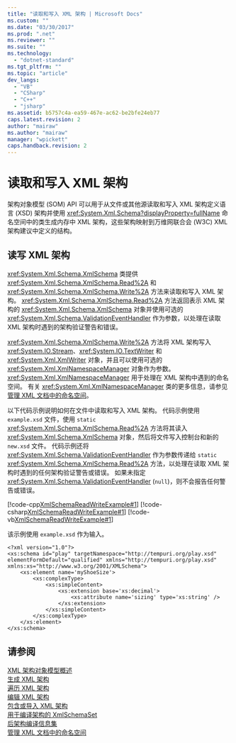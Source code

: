 ```yaml
---
title: "读取和写入 XML 架构 | Microsoft Docs"
ms.custom: ""
ms.date: "03/30/2017"
ms.prod: ".net"
ms.reviewer: ""
ms.suite: ""
ms.technology: 
  - "dotnet-standard"
ms.tgt_pltfrm: ""
ms.topic: "article"
dev_langs: 
  - "VB"
  - "CSharp"
  - "C++"
  - "jsharp"
ms.assetid: b5757c4a-ea59-467e-ac62-be2bfe24eb77
caps.latest.revision: 2
author: "mairaw"
ms.author: "mairaw"
manager: "wpickett"
caps.handback.revision: 2
---
```

# 读取和写入 XML 架构
架构对象模型 \(SOM\) API 可以用于从文件或其他源读取和写入 XML 架构定义语言 \(XSD\) 架构并使用 <xref:System.Xml.Schema?displayProperty=fullName> 命名空间中的类生成内存中 XML 架构，这些架构映射到万维网联合会 \(W3C\) XML 架构建议中定义的结构。  
  
## 读写 XML 架构  
 <xref:System.Xml.Schema.XmlSchema> 类提供 <xref:System.Xml.Schema.XmlSchema.Read%2A> 和 <xref:System.Xml.Schema.XmlSchema.Write%2A> 方法来读取和写入 XML 架构。  <xref:System.Xml.Schema.XmlSchema.Read%2A> 方法返回表示 XML 架构的 <xref:System.Xml.Schema.XmlSchema> 对象并使用可选的 <xref:System.Xml.Schema.ValidationEventHandler> 作为参数，以处理在读取 XML 架构时遇到的架构验证警告和错误。  
  
 <xref:System.Xml.Schema.XmlSchema.Write%2A> 方法将 XML 架构写入 <xref:System.IO.Stream>、<xref:System.IO.TextWriter> 和 <xref:System.Xml.XmlWriter> 对象，并且可以使用可选的 <xref:System.Xml.XmlNamespaceManager> 对象作为参数。  <xref:System.Xml.XmlNamespaceManager> 用于处理在 XML 架构中遇到的命名空间。  有关 <xref:System.Xml.XmlNamespaceManager> 类的更多信息，请参见[管理 XML 文档中的命名空间](../../../../docs/standard/data/xml/managing-namespaces-in-an-xml-document.md)。  
  
 以下代码示例说明如何在文件中读取和写入 XML 架构。  代码示例使用 `example.xsd` 文件，使用 `static` <xref:System.Xml.Schema.XmlSchema.Read%2A> 方法将其读入 <xref:System.Xml.Schema.XmlSchema> 对象，然后将文件写入控制台和新的 `new.xsd` 文件。  代码示例还将 <xref:System.Xml.Schema.ValidationEventHandler> 作为参数传递给 `static` <xref:System.Xml.Schema.XmlSchema.Read%2A> 方法，以处理在读取 XML 架构时遇到的任何架构验证警告或错误。  如果未指定 <xref:System.Xml.Schema.ValidationEventHandler> \(`null`\)，则不会报告任何警告或错误。  
  
 [!code-cpp[XmlSchemaReadWriteExample#1](../../../../samples/snippets/cpp/VS_Snippets_Data/XmlSchemaReadWriteExample/CPP/XmlSchemaReadWriteExample.cpp#1)]
 [!code-csharp[XmlSchemaReadWriteExample#1](../../../../samples/snippets/csharp/VS_Snippets_Data/XmlSchemaReadWriteExample/CS/XmlSchemaReadWriteExample.cs#1)]
 [!code-vb[XmlSchemaReadWriteExample#1](../../../../samples/snippets/visualbasic/VS_Snippets_Data/XmlSchemaReadWriteExample/VB/XmlSchemaReadWriteExample.vb#1)]  
  
 该示例使用 `example.xsd` 作为输入。  
  
```  
<?xml version="1.0"?>  
<xs:schema id="play" targetNamespace="http://tempuri.org/play.xsd" elementFormDefault="qualified" xmlns="http://tempuri.org/play.xsd" xmlns:xs="http://www.w3.org/2001/XMLSchema">  
    <xs:element name='myShoeSize'>  
        <xs:complexType>  
            <xs:simpleContent>  
                <xs:extension base='xs:decimal'>  
                    <xs:attribute name='sizing' type='xs:string' />  
                </xs:extension>  
            </xs:simpleContent>  
        </xs:complexType>  
    </xs:element>  
</xs:schema>  
```  
  
## 请参阅  
 [XML 架构对象模型概述](../../../../docs/standard/data/xml/xml-schema-object-model-overview.md)   
 [生成 XML 架构](../../../../docs/standard/data/xml/building-xml-schemas.md)   
 [遍历 XML 架构](../../../../docs/standard/data/xml/traversing-xml-schemas.md)   
 [编辑 XML 架构](../../../../docs/standard/data/xml/editing-xml-schemas.md)   
 [包含或导入 XML 架构](../../../../docs/standard/data/xml/including-or-importing-xml-schemas.md)   
 [用于编译架构的 XmlSchemaSet](../../../../docs/standard/data/xml/xmlschemaset-for-schema-compilation.md)   
 [后架构编译信息集](../../../../docs/standard/data/xml/post-schema-compilation-infoset.md)   
 [管理 XML 文档中的命名空间](../../../../docs/standard/data/xml/managing-namespaces-in-an-xml-document.md)